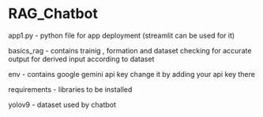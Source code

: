 # RAG_Chatbot
app1.py - python file for app deployment (streamlit can be used for it)

basics_rag - contains trainig , formation and dataset checking for accurate output for derived input according to dataset

env - contains google gemini api key change it by adding your api key there

requirements - libraries to be installed

yolov9 - dataset used by chatbot
